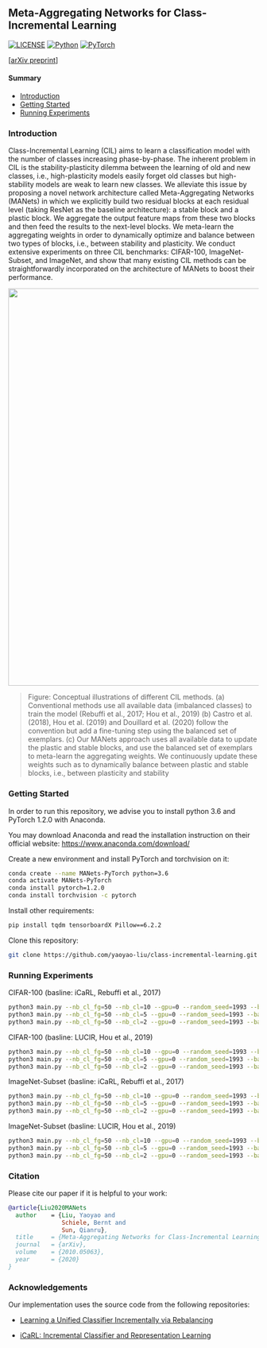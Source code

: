 ## Meta-Aggregating Networks for Class-Incremental Learning

[![LICENSE](https://img.shields.io/badge/license-MIT-green?style=flat-square)](https://github.com/yaoyao-liu/class-incremental-learning/blob/master/LICENSE)
[![Python](https://img.shields.io/badge/python-3.6-blue.svg?style=flat-square)](https://www.python.org/)
[![PyTorch](https://img.shields.io/badge/pytorch-1.2.0-%237732a8?style=flat-square)](https://pytorch.org/)

\[[arXiv preprint](https://arxiv.org/pdf/2010.05063.pdf)\]

#### Summary

* [Introduction](#introduction)
* [Getting Started](#getting-started)
* [Running Experiments](#running-experiments)

### Introduction

Class-Incremental Learning (CIL) aims to learn a classification model with the number of classes increasing phase-by-phase. The inherent problem in CIL is the stability-plasticity dilemma between the learning of old and new classes, i.e., high-plasticity models easily forget old classes but high-stability models are weak to learn new classes. We alleviate this issue by proposing a novel network architecture called Meta-Aggregating Networks (MANets) in which we explicitly build two residual blocks at each residual level (taking ResNet as the baseline architecture): a stable block and a plastic block. We aggregate the output feature maps from these two blocks and then feed the results to the next-level blocks. We meta-learn the aggregating weights in order to dynamically optimize and balance between two types of blocks, i.e., between stability and plasticity. We conduct extensive experiments on three CIL benchmarks: CIFAR-100, ImageNet-Subset, and ImageNet, and show that many existing CIL methods can be straightforwardly incorporated on the architecture of MANets to boost their performance. 

<p align="center">
    <img src="https://yyliu.net/images/misc/MANets.png" width="800"/>
</p>

> Figure: Conceptual illustrations of different CIL methods. (a) Conventional methods use all available data (imbalanced classes) to train the model (Rebuffi et al., 2017; Hou et al., 2019) (b) Castro et al. (2018), Hou et al. (2019) and Douillard et al. (2020) follow the convention but add a fine-tuning step using the balanced set of exemplars. (c) Our MANets approach uses all available data to update the plastic and stable blocks, and use the balanced set of exemplars to meta-learn the aggregating weights. We continuously update these weights such as to dynamically balance between plastic and stable blocks, i.e., between plasticity and stability

### Getting Started

In order to run this repository, we advise you to install python 3.6 and PyTorch 1.2.0 with Anaconda.

You may download Anaconda and read the installation instruction on their official website:
<https://www.anaconda.com/download/>

Create a new environment and install PyTorch and torchvision on it:

```bash
conda create --name MANets-PyTorch python=3.6
conda activate MANets-PyTorch
conda install pytorch=1.2.0 
conda install torchvision -c pytorch
```

Install other requirements:
```bash
pip install tqdm tensorboardX Pillow==6.2.2
```

Clone this repository:

```bash
git clone https://github.com/yaoyao-liu/class-incremental-learning.git 
```

### Running Experiments

CIFAR-100 (basline: iCaRL, Rebuffi et al., 2017)
```bash
python3 main.py --nb_cl_fg=50 --nb_cl=10 --gpu=0 --random_seed=1993 --baseline=icarl --branch_mode=dual --branch_1=ss --branch_2=free --dataset=cifar100 
python3 main.py --nb_cl_fg=50 --nb_cl=5 --gpu=0 --random_seed=1993 --baseline=icarl --branch_mode=dual --branch_1=ss --branch_2=free --dataset=cifar100 
python3 main.py --nb_cl_fg=50 --nb_cl=2 --gpu=0 --random_seed=1993 --baseline=icarl --branch_mode=dual --branch_1=ss --branch_2=free --dataset=cifar100 
```

CIFAR-100 (basline: LUCIR, Hou et al., 2019)
```bash
python3 main.py --nb_cl_fg=50 --nb_cl=10 --gpu=0 --random_seed=1993 --baseline=lucir --branch_mode=dual --branch_1=ss --branch_2=free --dataset=cifar100 
python3 main.py --nb_cl_fg=50 --nb_cl=5 --gpu=0 --random_seed=1993 --baseline=lucir --branch_mode=dual --branch_1=ss --branch_2=free --dataset=cifar100 
python3 main.py --nb_cl_fg=50 --nb_cl=2 --gpu=0 --random_seed=1993 --baseline=lucir --branch_mode=dual --branch_1=ss --branch_2=free --dataset=cifar100 
```

ImageNet-Subset (basline: iCaRL, Rebuffi et al., 2017)
```bash
python3 main.py --nb_cl_fg=50 --nb_cl=10 --gpu=0 --random_seed=1993 --baseline=icarl --imgnet_backbone=resnet18 --branch_mode=dual --branch_1=ss --branch_2=fixed --dataset=imagenet_sub --data_dir=./seed_1993_subset_100_imagenet/data --test_batch_size=50 --epochs=90 --num_workers=16 --custom_weight_decay=1e-4 --test_batch_size=50 
python3 main.py --nb_cl_fg=50 --nb_cl=5 --gpu=0 --random_seed=1993 --baseline=icarl --imgnet_backbone=resnet18 --branch_mode=dual --branch_1=ss --branch_2=fixed --dataset=imagenet_sub --data_dir=./seed_1993_subset_100_imagenet/data --test_batch_size=50 --epochs=90 --num_workers=16 --custom_weight_decay=1e-4 --test_batch_size=50 
python3 main.py --nb_cl_fg=50 --nb_cl=2 --gpu=0 --random_seed=1993 --baseline=icarl --imgnet_backbone=resnet18 --branch_mode=dual --branch_1=ss --branch_2=fixed --dataset=imagenet_sub --data_dir=./seed_1993_subset_100_imagenet/data --test_batch_size=50 --epochs=90 --num_workers=16 --custom_weight_decay=1e-4 --test_batch_size=50 
```

ImageNet-Subset (basline: LUCIR, Hou et al., 2019)
```bash
python3 main.py --nb_cl_fg=50 --nb_cl=10 --gpu=0 --random_seed=1993 --baseline=lucir --imgnet_backbone=resnet18 --branch_mode=dual --branch_1=ss --branch_2=fixed --dataset=imagenet_sub --data_dir=./seed_1993_subset_100_imagenet/data --test_batch_size=50 --epochs=90 --num_workers=16 --custom_weight_decay=1e-4 --test_batch_size=50 
python3 main.py --nb_cl_fg=50 --nb_cl=5 --gpu=0 --random_seed=1993 --baseline=lucir --imgnet_backbone=resnet18 --branch_mode=dual --branch_1=ss --branch_2=fixed --dataset=imagenet_sub --data_dir=./seed_1993_subset_100_imagenet/data --test_batch_size=50 --epochs=90 --num_workers=16 --custom_weight_decay=1e-4 --test_batch_size=50 
python3 main.py --nb_cl_fg=50 --nb_cl=2 --gpu=0 --random_seed=1993 --baseline=lucir --imgnet_backbone=resnet18 --branch_mode=dual --branch_1=ss --branch_2=fixed --dataset=imagenet_sub --data_dir=./seed_1993_subset_100_imagenet/data --test_batch_size=50 --epochs=90 --num_workers=16 --custom_weight_decay=1e-4 --test_batch_size=50 
```

### Citation

Please cite our paper if it is helpful to your work:

```bibtex
@article{Liu2020MANets
  author    = {Liu, Yaoyao and
               Schiele, Bernt and
               Sun, Qianru},
  title     = {Meta-Aggregating Networks for Class-Incremental Learning},
  journal   = {arXiv},
  volume    = {2010.05063},
  year      = {2020}
}
```

### Acknowledgements

Our implementation uses the source code from the following repositories:

* [Learning a Unified Classifier Incrementally via Rebalancing](https://github.com/hshustc/CVPR19_Incremental_Learning)

* [iCaRL: Incremental Classifier and Representation Learning](https://github.com/srebuffi/iCaRL)
